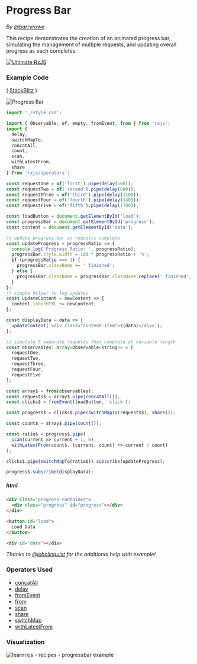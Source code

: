 # Progress Bar

_By [@barryrowe](https://twitter.com/barryrowe)_

This recipe demonstrates the creation of an animated progress bar, simulating
the management of multiple requests, and updating overall progress as each
completes.

[![Ultimate RxJS](https://drive.google.com/uc?export=view&id=1qq2-q-eVe-F_-d0eSvTyqaGRjpfLDdJz 'Ultimate RxJS')](https://ultimatecourses.com/courses/rxjs?ref=4)

### Example Code

(
[StackBlitz](https://stackblitz.com/edit/rxjs-5-progress-bar-wxdxwe?file=index.ts&devtoolsheight=50)
)

![Progress Bar](https://drive.google.com/uc?export=view&id=18wsoRuVkjiQmhTDk8CgZo3BHTUTEyMqT)

```js
import './style.css';

import { Observable, of, empty, fromEvent, from } from 'rxjs';
import {
  delay,
  switchMapTo,
  concatAll,
  count,
  scan,
  withLatestFrom,
  share
} from 'rxjs/operators';

const requestOne = of('first').pipe(delay(500));
const requestTwo = of('second').pipe(delay(800));
const requestThree = of('third').pipe(delay(1100));
const requestFour = of('fourth').pipe(delay(1400));
const requestFive = of('fifth').pipe(delay(1700));

const loadButton = document.getElementById('load');
const progressBar = document.getElementById('progress');
const content = document.getElementById('data');

// update progress bar as requests complete
const updateProgress = progressRatio => {
  console.log('Progress Ratio: ', progressRatio);
  progressBar.style.width = 100 * progressRatio + '%';
  if (progressRatio === 1) {
    progressBar.className += ' finished';
  } else {
    progressBar.className = progressBar.className.replace(' finished', '');
  }
};
// simple helper to log updates
const updateContent = newContent => {
  content.innerHTML += newContent;
};

const displayData = data => {
  updateContent(`<div class="content-item">${data}</div>`);
};

// simulate 5 separate requests that complete at variable length
const observables: Array<Observable<string>> = [
  requestOne,
  requestTwo,
  requestThree,
  requestFour,
  requestFive
];

const array$ = from(observables);
const requests$ = array$.pipe(concatAll());
const clicks$ = fromEvent(loadButton, 'click');

const progress$ = clicks$.pipe(switchMapTo(requests$), share());

const count$ = array$.pipe(count());

const ratio$ = progress$.pipe(
  scan(current => current + 1, 0),
  withLatestFrom(count$, (current, count) => current / count)
);

clicks$.pipe(switchMapTo(ratio$)).subscribe(updateProgress);

progress$.subscribe(displayData);
```

##### html

```html
<div class="progress-container">
  <div class="progress" id="progress"></div>
</div>

<button id="load">
  Load Data
</button>

<div id="data"></div>
```

_Thanks to [@johnlinquist](https://twitter.com/johnlindquist) for the additional
help with example!_

### Operators Used

- [concatAll](../operators/combination/concatall.md)
- [delay](../operators/utility/delay.md)
- [fromEvent](../operators/creation/fromevent.md)
- [from](../operators/creation/from.md)
- [scan](../operators/transformation/scan.md)
- [share](../operators/multicasting/share.md)
- [switchMap](../operators/transformation/switchmap.md)
- [withLatestFrom](../operators/transformation/withlatestfrom.md)

### Visualization

![learnrxjs - recipes - progressbar example](https://user-images.githubusercontent.com/10571311/138481866-da2b317b-fc35-4131-800a-d0a01d5627d0.png)


